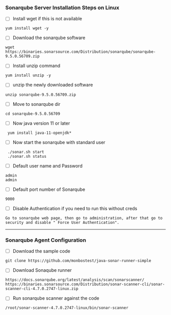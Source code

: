 ### Sonarqube  Server Installation Steps on Linux 

- [ ] Install wget if this is not available
```
yum install wget -y
```
- [ ] Download the sonarqube software 
```
wget https://binaries.sonarsource.com/Distribution/sonarqube/sonarqube-9.5.0.56709.zip
```
- [ ] Install unzip command
```
yum install unzip -y
```
- [ ] unzip the newly downloaded software
```
unzip sonarqube-9.5.0.56709.zip
```
- [ ] Move to sonarqube dir
```
cd sonarqube-9.5.0.56709
```
- [ ] Now java version 11 or later 
```
 yum install java-11-openjdk*
```

- [ ] Now start the sonarqube with standard user
```
 ./sonar.sh start
 ./sonar.sh status
```
  - [ ] Default user name and Password
```
admin
admin
```
- [ ] Default port number of Sonarqube
```
9000
```

- [ ] Disable Authentication if you need to run this without creds
```
Go to sonarqube web page, then go to administration, after that go to security and disable " Force User Authentication".
````


------------------------------------
### Sonarqube Agent Configuration
- [ ] Download the sample code 
```
git clone https://github.com/monbostest/java-sonar-runner-simple
```

- [ ]  Download Sonaqube runner 
```
https://docs.sonarqube.org/latest/analysis/scan/sonarscanner/
https://binaries.sonarsource.com/Distribution/sonar-scanner-cli/sonar-scanner-cli-4.7.0.2747-linux.zip
```

 - [ ] Run sonarqube scanner against the code
```
/root/sonar-scanner-4.7.0.2747-linux/bin/sonar-scanner 
